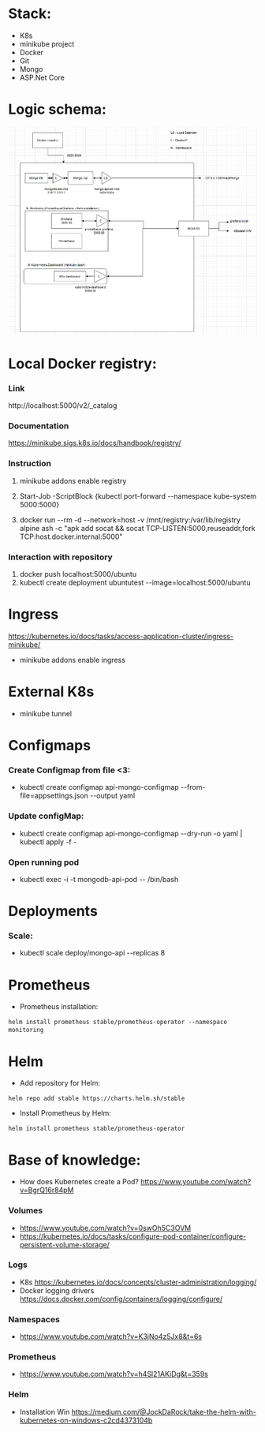 # Stack:
- K8s 
- minikube project
- Docker
- Git
- Mongo
- ASP.Net Core

# Logic schema:

![Img](/documentation/logicSchema.png)

# Local Docker registry:

### Link
http://localhost:5000/v2/_catalog

### Documentation
https://minikube.sigs.k8s.io/docs/handbook/registry/

### Instruction
1. minikube addons enable registry
1. Start-Job -ScriptBlock {kubectl port-forward --namespace kube-system <registry name> 5000:5000}

1. docker run --rm -d --network=host -v /mnt/registry:/var/lib/registry alpine ash -c "apk add socat && socat TCP-LISTEN:5000,reuseaddr,fork TCP:host.docker.internal:5000"

### Interaction with repository
1. docker push localhost:5000/ubuntu
1. kubectl create deployment ubuntutest --image=localhost:5000/ubuntu


# Ingress
https://kubernetes.io/docs/tasks/access-application-cluster/ingress-minikube/

- minikube addons enable ingress

# External K8s

- minikube tunnel

# Configmaps
### Create Configmap from file <3:
- kubectl create configmap api-mongo-configmap --from-file=appsettings.json --output yaml

### Update configMap:
- kubectl create configmap api-mongo-configmap --dry-run -o yaml  | kubectl apply -f -

### Open running pod
- kubectl exec -i -t mongodb-api-pod -- /bin/bash

# Deployments

### Scale:
- kubectl scale deploy/mongo-api --replicas 8

# Prometheus
- Prometheus installation:
~~~
helm install prometheus stable/prometheus-operator --namespace monitoring
~~~


# Helm
- Add repository for Helm:
~~~
helm repo add stable https://charts.helm.sh/stable
~~~
- Install Prometheus by Helm:
~~~
helm install prometheus stable/prometheus-operator
~~~

# Base of knowledge:
- How does Kubernetes create a Pod? https://www.youtube.com/watch?v=BgrQ16r84pM
### Volumes
- https://www.youtube.com/watch?v=0swOh5C3OVM
- https://kubernetes.io/docs/tasks/configure-pod-container/configure-persistent-volume-storage/

### Logs
- K8s https://kubernetes.io/docs/concepts/cluster-administration/logging/
- Docker logging drivers https://docs.docker.com/config/containers/logging/configure/

### Namespaces
- https://www.youtube.com/watch?v=K3jNo4z5Jx8&t=6s

### Prometheus
- https://www.youtube.com/watch?v=h4Sl21AKiDg&t=359s

### Helm
- Installation Win https://medium.com/@JockDaRock/take-the-helm-with-kubernetes-on-windows-c2cd4373104b

